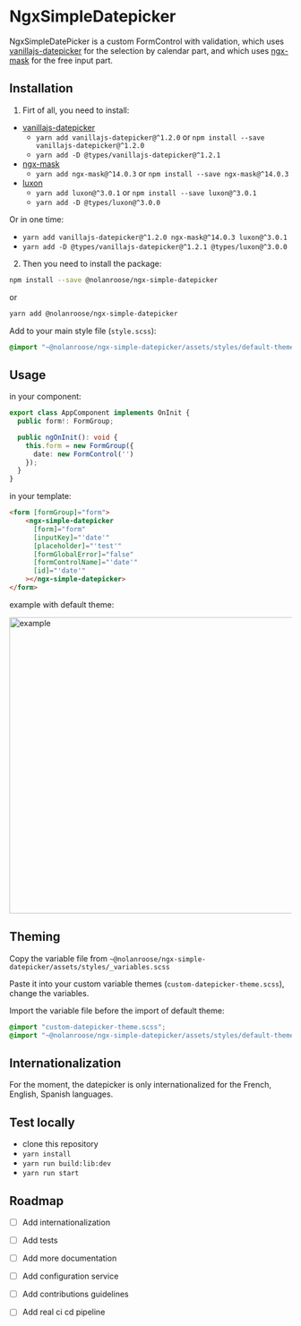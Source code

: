 # NgxSimpleDatepicker

NgxSimpleDatePicker is a custom FormControl with validation, which
uses [vanillajs-datepicker](https://github.com/mymth/vanillajs-datepicker) for the selection by calendar part, and which
uses [ngx-mask](https://github.com/JsDaddy/ngx-mask) for the free input part.

## Installation

1. Firt of all, you need to install:
- [vanillajs-datepicker](https://www.npmjs.com/package/vanillajs-datepicker)
  - `yarn add vanillajs-datepicker@^1.2.0` or `npm install --save vanillajs-datepicker@^1.2.0`
  - `yarn add -D @types/vanillajs-datepicker@^1.2.1`
- [ngx-mask](https://www.npmjs.com/package/ngx-mask)
  - `yarn add ngx-mask@^14.0.3` or `npm install --save ngx-mask@^14.0.3`
- [luxon](https://www.npmjs.com/package/luxon)
  - `yarn add luxon@^3.0.1` or `npm install --save luxon@^3.0.1`
  - `yarn add -D @types/luxon@^3.0.0`

Or in one time:
- `yarn add vanillajs-datepicker@^1.2.0 ngx-mask@^14.0.3 luxon@^3.0.1`
- `yarn add -D @types/vanillajs-datepicker@^1.2.1 @types/luxon@^3.0.0`

2. Then you need to install the package:
```bash
npm install --save @nolanroose/ngx-simple-datepicker
```

or

```bash
yarn add @nolanroose/ngx-simple-datepicker
```

Add to your main style file (`style.scss`):

```scss
@import "~@nolanroose/ngx-simple-datepicker/assets/styles/default-theme";
```

## Usage

in your component:

```ts
export class AppComponent implements OnInit {
  public form!: FormGroup;

  public ngOnInit(): void {
    this.form = new FormGroup({
      date: new FormControl('')
    });
  }
}
```

in your template:

```html 
<form [formGroup]="form">
    <ngx-simple-datepicker
      [form]="form"
      [inputKey]="'date'"
      [placeholder]="'test'"
      [formGlobalError]="false"
      [formControlName]="'date'"
      [id]="'date'"
    ></ngx-simple-datepicker>
</form>
```

example with default theme:

<img width="529" alt="example" src="https://user-images.githubusercontent.com/14938257/180854155-370c8a3e-e94d-4c5e-88b5-580853553af0.png">

## Theming

Copy the variable file from 
`~@nolanroose/ngx-simple-datepicker/assets/styles/_variables.scss`

Paste it into your custom variable themes (`custom-datepicker-theme.scss`), change the variables.

Import the variable file before the import of default theme:
```scss
@import "custom-datepicker-theme.scss";
@import "~@nolanroose/ngx-simple-datepicker/assets/styles/default-theme";
```

## Internationalization

For the moment, the datepicker is only internationalized for the French, English, Spanish languages.

## Test locally

- clone this repository
- `yarn install`
- `yarn run build:lib:dev`
- `yarn run start`

## Roadmap

- [ ] Add internationalization
- [ ] Add tests
- [ ] Add more documentation
- [ ] Add configuration service
- [ ] Add contributions guidelines
- [ ] Add real ci cd pipeline

